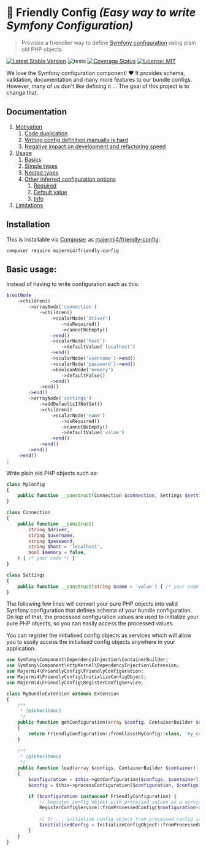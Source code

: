 # :seedling: Friendly Config _(Easy way to write Symfony Configuration)_

> Provides a friendlier way to define [Symfony configuration](https://symfony.com/doc/current/components/config/definition.html) using plain old PHP objects.

[![Latest Stable Version](https://poser.pugx.org/majermi4/friendly-config/v)](//packagist.org/packages/majermi4/friendly-config)
![tests](https://github.com/majermi4/FriendlyConfig/actions/workflows/php.yml/badge.svg)
[![Coverage Status](https://coveralls.io/repos/github/majermi4/FriendlyConfig/badge.svg?branch=main)](https://coveralls.io/github/majermi4/FriendlyConfig?branch=main)
[![License: MIT](https://img.shields.io/badge/License-MIT-blue.svg)](https://github.com/majermi4/FriendlyConfig/blob/main/LICENSE)

We love the Symfony configuration component! :heart: It provides schema, validation, documentation and many more features to our bundle configs. However, many of us don't like defining it ... The goal of this project is to change that.

## Documentation

1. [Motivation](./docs/motivation.md)
    1. [Code duplication](./docs/motivation.md#code-duplication)
    2. [Writing config definition manually is hard](./docs/motivation.md#writing-config-definition-manually-is-hard)
    3. [Negative impact on development and refactoring speed](./docs/motivation.md#negative-impact-on-development-and-refactoring-speed)
1. [Usage](./docs/usage.md)
    1. [Basics](./docs/usage.md#basics)
    1. [Simple types](./docs/usage.md#simple-types)
    1. [Nested types](./docs/usage.md#nested-types)
    1. [Other inferred configuration options](./docs/usage.md#other-inferred-configuration-options)
       1. [Required](./docs/usage.md#required)
       1. [Default value](./docs/usage.md#default-value)
       1. [Info](./docs/usage.md#info)
1. [Limitations](./docs/limitations.md)

## Installation

This is installable via [Composer](https://getcomposer.org/) as
[majermi4/friendly-config](https://packagist.org/packages/majermi4/friendly-config):

    composer require majermi4/friendly-config

## Basic usage:

Instead of having to write configuration such as this:

```php
$rootNode
    ->children()
        ->arrayNode('connection')
            ->children()
                ->scalarNode('driver')
                    ->isRequired()
                    ->cannotBeEmpty()
                ->end()
                ->scalarNode('host')
                    ->defaultValue('localhost')
                ->end()
                ->scalarNode('username')->end()
                ->scalarNode('password')->end()
                ->booleanNode('memory')
                    ->defaultFalse()
                ->end()
            ->end()
        ->end()
        ->arrayNode('settings')
            ->addDefaultsIfNotSet()
            ->children()
                ->scalarNode('name')
                    ->isRequired()
                    ->cannotBeEmpty()
                    ->defaultValue('value')
                ->end()
            ->end()
        ->end()
    ->end()
;
```

Write plain old PHP objects such as:

```php
class MyConfig
{
    public function __construct(Connection $connection, Settings $settings) { /* your code */ }
}

class Connection
{
    public function __construct(
        string $driver,
        string $username,
        string $password,
        string $host = 'localhost',
        bool $memory = false,
    ) { /* your code */ }
}

class Settings
{
    public function __construct(string $name = 'value') { /* your code */ }
}
```

The following few lines will convert your pure PHP objects into valid Symfony configuration that defines schema of your bundle configuration. On top of that, the processed configuration values are used to initialize your pure PHP objects, so you can easily access the processed values. 

You can register the initialised config objects as services which will allow you to easily access the initialised config objects anywhere in your application.

```php
use Symfony\Component\DependencyInjection\ContainerBuilder;
use Symfony\Component\HttpKernel\DependencyInjection\Extension;
use Majermi4\FriendlyConfig\FriendlyConfiguration;
use Majermi4\FriendlyConfig\InitializeConfigObject;
use Majermi4\FriendlyConfig\RegisterConfigService;

class MyBundleExtension extends Extension
{
    /**
     * {@inheritdoc}
     */
    public function getConfiguration(array $config, ContainerBuilder $container) : ConfigurationInterface
    {
        return FriendlyConfiguration::fromClass(MyConfig::class, 'my_config');
    }
    
    /**
     * {@inheritdoc}
     */
    public function load(array $configs, ContainerBuilder $container): void
    {
        $configuration = $this->getConfiguration($configs, $container);
        $config = $this->processConfiguration($configuration, $configs);

        if ($configuration instanceof FriendlyConfiguration) {
            // Register config object with processed values as a service 
            RegisterConfigService::fromProcessedConfig($configuration->getConfigClass(), $config, $container);
    
            // Or ... initialise config object from processed config immediately if needed
            $initialisedConfig = InitializeConfigObject::fromProcessedConfig(MyConfig::class, $config);
        }        
    }
}
```

